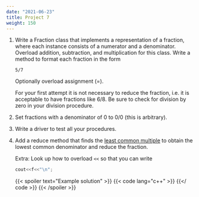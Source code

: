 ```yaml
---
date: "2021-06-23"
title: Project 7
weight: 150
---
```


1. Write a Fraction class that implements a representation of a fraction, where each instance consists of a numerator and a denominator. Overload addition, subtraction, and multiplication for this class.  Write a method to format each fraction in the form
    ```no-highlight
    5/7
    ```
    Optionally overload assignment (=).
    
    For your first attempt it is not necessary to reduce the fraction, i.e. it is acceptable to have fractions like 6/8. Be sure to check for division by zero in your division procedure.

2. Set fractions with a denominator of 0 to 0/0 (this is arbitrary).

3. Write a driver to test all your procedures.

4. Add a reduce method that finds the [least common multiple](https://en.wikipedia.org/wiki/Least_common_multiple) to obtain the lowest common denominator and reduce the fraction.

    Extra: Look up how to overload `<<` so that you can write
    ```c++
    cout<<f<<"\n";
    ```
    
    {{< spoiler text="Example solution" >}}
    {{< code lang="c++" >}}
    [](/content/courses/cpp-introduction/solns/fractions.cxx)
{{</ code >}}
    {{< /spoiler >}}

